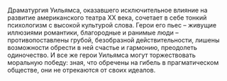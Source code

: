 <!--2016-12-24 14:24:01-->
Драматургия Уильямса, оказавшего исключительное влияние на развитие американского театра XX века, сочетает в себе тонкий психологизм с высокой культурой слова. Герои его пьес – живущие иллюзиями романтики, благородные и ранимые люди – противопоставлены грубой, безобразной действительности, лишены возможности обрести в ней счастье и гармонию, преодолеть одиночество. И все же герои Уильямса могут торжествовать моральную победу: зная, что обречены на гибель в прагматическом обществе, они не отрекаются от своих идеалов.
